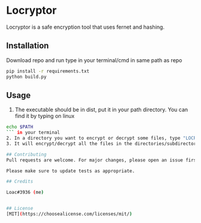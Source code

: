 # Locryptor

Locryptor is a safe encryption tool that uses fernet and hashing.

## Installation

Download repo and run type in your terminal/cmd in same path as repo
```bash
pip install -r requirements.txt
python build.py
```

## Usage

1. The executable should be in dist, put it in your path directory. You can find it by typing on linux
```bash
echo $PATH
``` in your terminal
2. In a directory you want to encrypt or decrypt some files, type "LOCRYPTOR" in your terminal and follow the options
3. It will encrypt/decrypt all the files in the directories/subdirectories of the directory your terminal instance is

## Contributing
Pull requests are welcome. For major changes, please open an issue first to discuss what you would like to change.

Please make sure to update tests as appropriate.

## Credits

Loac#3936 (me)


## License
[MIT](https://choosealicense.com/licenses/mit/)
